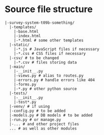 # Source file structure
    
    |-survey-system-t09b-something/
      |-templates/
        |-base.html
        |-index.html
        |-*.html # some other templates
      |-static/
        |-*.js # JavaScript files if necessary 
        |-*.css # CSS files if necessary
      |-csv/ # to be changed
        |-*.csv # files storing data
      |-main/
        |-__init__.py
        |-views.py # alias to routes.py
        |-errors.py # handle errors like 404
        |-forms.py
        |-*.py # other python source
      |-tests/
        |-__init__.py
        |-test*.py
      |-venv/ # if using
      |-config.py # to be added
      |-models.py # DB models # to be added
      |-run.py # or manage.py
      |-... # and other project files 
      ... # as well as other modules

